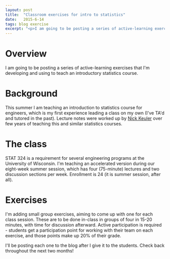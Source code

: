 ```yaml
---
layout: post
title:  "Classroom exercises for intro to statistics"
date:   2015-6-14
tags: blog exercise
excerpt: "<p>I am going to be posting a series of active-learning exercises that I'm developing and using to teach an introductory statistics course.</p>"
---
```


# Overview
I am going to be posting a series of active-learning exercises that I'm developing and using to teach an introductory statistics course.

# Background
This summer I am teaching an introduction to statistics course for engineers, which is my first experience leading a class on my own (I've TA'd and tutored in the past). Lecture notes were worked up by [Nick Keuler](http://www.silvis.forest.wisc.edu/people/Nicholas-Keuler) over few years of teaching this and similar statistics courses.

# The class
STAT 324 is a requirement for several engineering programs at the University of Wisconsin. I'm teaching an accelerated version during our eight-week summer session, which has four (75-minute) lectures and two discussion sections per week. Enrollment is 24 (it is summer session, after all). 

# Exercises
I'm adding small group exercises, aiming to come up with one for each class session. These are to be done in-class in groups of four in 15-20 minutes, with time for discussion afterward. Active participation is required - students get a participation point for working with their team on each exercise, and those points make up 20% of their grade.

I'll be posting each one to the blog after I give it to the students. Check back throughout the next two months!